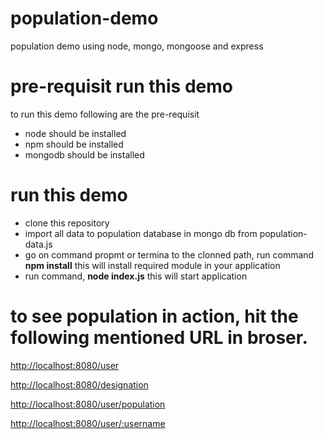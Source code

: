 # population-demo
population demo using node, mongo, mongoose and express

# pre-requisit run this demo
to run this demo following are the pre-requisit
- node should be installed
- npm should be installed
- mongodb should be installed

# run this demo
- clone this repository
- import all data to population database in mongo db from population-data.js
- go on command propmt or termina to the clonned path, run command <b>npm install</b> this will install required module in your application
- run command, <b>node index.js</b> this will start application

# to see population in action, hit the following mentioned URL in broser.
<a href="">http://localhost:8080/user</a>

<a href="">http://localhost:8080/designation</a>

<a href="">http://localhost:8080/user/population</a>

<a href="">http://localhost:8080/user/:username</a>

